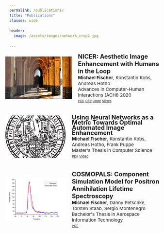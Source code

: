 ```yaml
---
permalink: /publications/
title: "Publications"
classes: wide

header:
  image: /assets/images/network_crop2.jpg

---
```


[comment]: <> (recommended format for thumbnails: 220 x 140 )
[comment]: <> (https://mmistakes.github.io/minimal-mistakes/docs/utility-classes/)
[comment]: <> (https://techforluddites.com/replacing-list-bullets-with-images-using-css/)

<ul>
   <li style="display: flex; justify-content: left; align-items: center; margin: 0 0 0 -38px;">
      <img src='/assets/images/nicer_thumb2.png' style=""/>
      <p style="margin: 0 0 0 20px;"> <span style="font-size: 20px;"><b>NICER: Aesthetic Image Enhancement with Humans in the Loop</b></span> <br> 
                                      <span style="font-size: 15px;"><b>Michael Fischer</b>, 
<a style="text-decoration:none; color:inherit;" href="https://www.informatik.uni-wuerzburg.de/datascience/staff/kobs">Konstantin Kobs</a>, 
<a style="text-decoration:none; color:inherit;" href="https://www.informatik.uni-wuerzburg.de/datascience/staff/hotho">Andreas Hotho</a> </span> <br>
                                      <span style="font-size: 15px;">Advances in Computer-Human Interactions (ACHI) 2020 <br></span> 
                                      <span style="font-size: 11px;">
<a style="color:inherit;" href="https://arxiv.org/abs/2012.01778">PDF</a>
<a style="color:inherit;" href="https://github.com/mr-Mojo/NICER#bibtex">Cite</a>
<a style="color:inherit;" href="https://github.com/mr-Mojo/NICER">Code</a>
<a style="color:inherit;" href="https://pdfs.semanticscholar.org/cfd1/c8d27b6b2d729ff6cd06c07726c1a1adc1b9.pdf">Slides</a>
</span> </p>
   </li>

   <li style="display: flex; justify-content: left; align-items: center; margin: 40px 0 0 -38px;">
       <img src='/assets/images/thumb_jmu_white.png' style=""/>
       <p style="margin: 0 0 0 20px;"> <span style="font-size: 20px; line-height: 50%;"><b>Using Neural Networks as a Metric Towards Optimal Automated Image Enhancement</b></span> <br>
<span style="font-size: 15px;"><b>Michael Fischer</b>, 
<a style="text-decoration:none; color:inherit;" href="https://www.informatik.uni-wuerzburg.de/datascience/staff/kobs">Konstantin Kobs</a>, 
<a style="text-decoration:none; color:inherit;" href="https://www.informatik.uni-wuerzburg.de/datascience/staff/hotho">Andreas Hotho</a>, 
<a style="text-decoration:none; color:inherit;" href="https://www.informatik.uni-wuerzburg.de/is/mitarbeiter/puppe-frank">Frank Puppe</a></span> <br>
                                      <span style="font-size: 15px;">Master's Thesis in Computer Science</span> <br> 
                                      <span style="font-size: 11px;">
<a style="color:inherit;" href="/assets/masterthesis.pdf" download="UsingNeuralNetworksAsAMetricTowardsOptimalAutomatedImageEnhancement_MastersThesisMichaelFischer.pdf">PDF</a>
<a style="color:inherit;" href="https://www.youtube.com/watch?v=7DkAy7NYcu0">Video</a>
</span> </p>
   </li>

   <li style="display: flex; justify-content: left; align-items: center; margin: 40px 0 0 -38px;">
       <img src='/assets/images/thumb_bsc.png' style=""/>
       <p style="margin: 0 0 0 20px;"> <span style="font-size: 20px;"><b>COSMOPALS: Component Simulation Model for Positron Annihilation Lifetime Spectroscopy</b></span> <br>
<span style="font-size: 15px;"><b>Michael Fischer</b>, 
Danny Petschke,  
<a style="text-decoration:none; color:inherit;" href="https://www.chemie.uni-wuerzburg.de/matsyn/mitarbeiter/wissenschaftliches-personal/dr-habil-torsten-em-staab/">Torsten Staab</a>, 
<a style="text-decoration:none; color:inherit;" href="https://www.informatik.uni-wuerzburg.de/aerospaceinfo/mitarbeiter/montenegro/">Sergio Montenegro</a></span> <br>
                                      <span style="font-size: 15px;">Bachelor's Thesis in Aerospace Information Technology</span> <br> 
                                      <span style="font-size: 11px;">
<a style="color:inherit;" href="/assets/masterthesis.pdf" download="UsingNeuralNetworksAsAMetricTowardsOptimalAutomatedImageEnhancement_MastersThesisMichaelFischer.pdf">PDF</a>

</span> </p>
   </li>
</ul>


[comment]: <> (TODO: nicer, nicer slides, master thesis, bachelor thesis, all with thumbnails, link to git, download)


[comment]: <> (output: )

[comment]: <> (  html_document:)

[comment]: <> (     css: /assets/css/bulletpts.css)

[comment]: <> (     self_contained: no)
